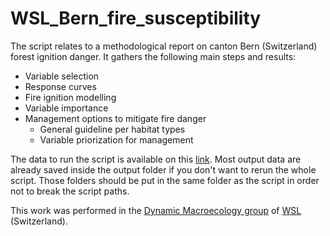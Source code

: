 # WSL_Bern_fire_susceptibility
The script relates to a methodological report on canton Bern (Switzerland) forest ignition danger. 
It gathers the following main steps and results:
- Variable selection
- Response curves
- Fire ignition modelling
- Variable importance
- Management options to mitigate fire danger
  - General guideline per habitat types
  - Variable priorization for management

The data to run the script is available on this [link](https://drive.google.com/drive/folders/1YRootguDS7Kbb3rgLsVNUkI828AW1Q5n?usp=sharing). Most output data are already saved inside the output folder if you don't want to rerun the whole script. Those folders should be put in the same folder as the script in order not to break the script paths.

This work was performed in the [Dynamic Macroecology group](https://www.wsl.ch/en/about-wsl/organisation/research-units/land-change-science/translate-to-englisch-dynamische-makrooekologie/) of [WSL](https://www.wsl.ch/en/) (Switzerland).
